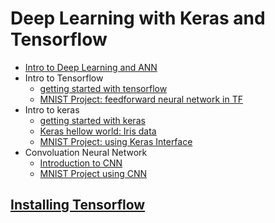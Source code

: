 # Deep Learning with Keras and Tensorflow 
  * [Intro to Deep Learning and ANN](https://github.com/Abdel-Razzak/ADS/tree/Module-7--Deep-Learning/Deep%20Learning)
  * Intro to Tensorflow
    * [getting started with tensorflow](https://github.com/Abdel-Razzak/ADS/blob/Module-7--Deep-Learning/Deep%20Learning/Tensorflow%20Basics.ipynb)
    * [MNIST Project: feedforward neural network in TF](https://github.com/Abdel-Razzak/ADS/blob/Module-7--Deep-Learning/Deep%20Learning/MNIST%20with%20Multi-Layer%20Perceptron.ipynb)
  * Intro to keras
    * [getting started with keras](https://github.com/Abdel-Razzak/ADS/blob/Module-7--Deep-Learning/Deep%20Learning/NNinKeras_MPaganini.pdf)
    * [Keras hellow world: Iris data](https://github.com/Abdel-Razzak/ADS/blob/Module-7--Deep-Learning/Deep%20Learning/introkeras.ipynb)
    * [MNIST Project: using Keras Interface](https://github.com/Abdel-Razzak/ADS/blob/Module-7--Deep-Learning/Deep%20Learning/CNN%20HandsOn%20-%20MNIST%20%26%20FC%20Nets.ipynb)
  * Convoluation Neural Network
    * [Introduction to CNN](https://github.com/Abdel-Razzak/ADS/blob/Module-7--Deep-Learning/Deep%20Learning/Convolutional%20Neural%20Networks.ipynb)
    * [MNIST Project using CNN](https://github.com/Abdel-Razzak/ADS/blob/Module-7--Deep-Learning/Deep%20Learning/CNN%20HandsOn%20-%20MNIST%20%26%20CN%20Nets.ipynb)
    
## [Installing Tensorflow](https://www.tensorflow.org/install/)    
  
